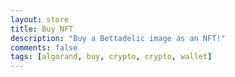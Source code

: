 ```yaml
---
layout: store
title: Buy NFT
description: "Buy a Bettadelic image as an NFT!"
comments: false
tags: [algorand, buy, crypto, crypto, wallet]
---
```

